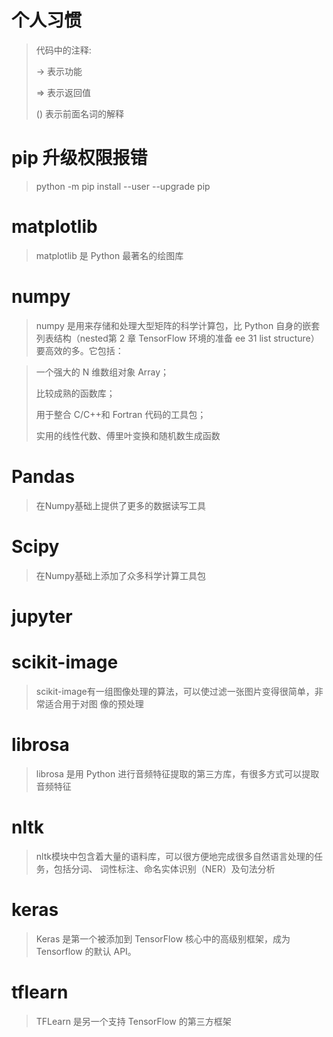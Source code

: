 # 个人习惯
> 代码中的注释:
> 
> -> 表示功能
> 
> => 表示返回值
> 
> () 表示前面名词的解释

# pip 升级权限报错
> python -m pip install --user --upgrade pip

# matplotlib
> matplotlib 是 Python 最著名的绘图库

# numpy
> numpy 是用来存储和处理大型矩阵的科学计算包，比 Python 自身的嵌套列表结构（nested第 2 章 TensorFlow 环境的准备 ee 31
list structure）要高效的多。它包括：

> 一个强大的 N 维数组对象 Array；
> 
> 比较成熟的函数库；
> 
> 用于整合 C/C++和 Fortran 代码的工具包；
> 
> 实用的线性代数、傅里叶变换和随机数生成函数

# Pandas
> 在Numpy基础上提供了更多的数据读写工具

# Scipy
> 在Numpy基础上添加了众多科学计算工具包

# jupyter

# scikit-image
> scikit-image有一组图像处理的算法，可以使过滤一张图片变得很简单，非常适合用于对图
像的预处理

# librosa
> librosa 是用 Python 进行音频特征提取的第三方库，有很多方式可以提取音频特征

# nltk
> nltk模块中包含着大量的语料库，可以很方便地完成很多自然语言处理的任务，包括分词、
词性标注、命名实体识别（NER）及句法分析

# keras
> Keras 是第一个被添加到 TensorFlow 核心中的高级别框架，成为 Tensorflow 的默认 API。

# tflearn
> TFLearn 是另一个支持 TensorFlow 的第三方框架


